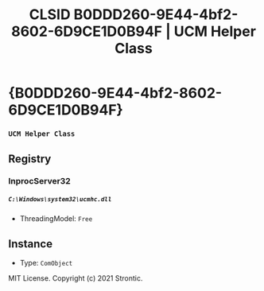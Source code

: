 ﻿---
title: "CLSID B0DDD260-9E44-4bf2-8602-6D9CE1D0B94F | UCM Helper Class"
excerpt: What is COM-Object CLSID B0DDD260-9E44-4bf2-8602-6D9CE1D0B94F?
---

# {B0DDD260-9E44-4bf2-8602-6D9CE1D0B94F}

### `UCM Helper Class`

## Registry


### InprocServer32

##### `C:\Windows\system32\ucmhc.dll`
* ThreadingModel: `Free`

## Instance

* Type: `ComObject`

MIT License. Copyright (c) 2021 Strontic.


